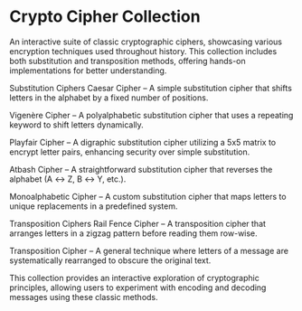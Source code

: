 # Crypto Cipher Collection
An interactive suite of classic cryptographic ciphers, showcasing various encryption techniques used throughout history. This collection includes both substitution and transposition methods, offering hands-on implementations for better understanding.

Substitution Ciphers
Caesar Cipher – A simple substitution cipher that shifts letters in the alphabet by a fixed number of positions.

Vigenère Cipher – A polyalphabetic substitution cipher that uses a repeating keyword to shift letters dynamically.

Playfair Cipher – A digraphic substitution cipher utilizing a 5x5 matrix to encrypt letter pairs, enhancing security over simple substitution.

Atbash Cipher – A straightforward substitution cipher that reverses the alphabet (A ↔ Z, B ↔ Y, etc.).

Monoalphabetic Cipher – A custom substitution cipher that maps letters to unique replacements in a predefined system.

Transposition Ciphers
Rail Fence Cipher – A transposition cipher that arranges letters in a zigzag pattern before reading them row-wise.

Transposition Cipher – A general technique where letters of a message are systematically rearranged to obscure the original text.

This collection provides an interactive exploration of cryptographic principles, allowing users to experiment with encoding and decoding messages using these classic methods.
